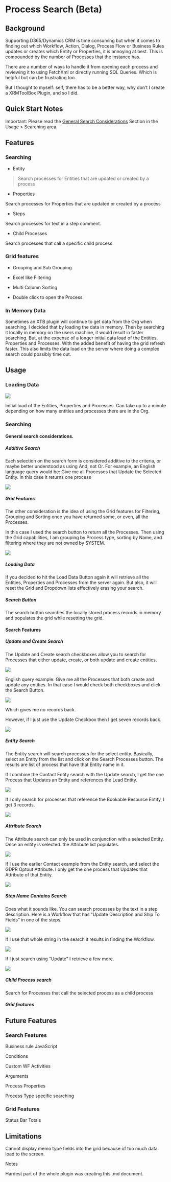 Process Search (Beta)
=====================

Background
----------

Supporting D365/Dynamics CRM is time consuming but when it comes to finding out
which Workflow, Action, Dialog, Process Flow or Business Rules updates or
creates which Entity or Properties, it is annoying at best. This is compounded
by the number of Processes that the instance has.

There are a number of ways to handle it from opening each process and reviewing
it to using FetchXml or directly running SQL Queries. Which is helpful but can
be frustrating too.

But I thought to myself: self, there has to be a better way, why don’t I create
a XRMToolBox Plugin, and so I did.

Quick Start Notes
-----------------

Important: Please read the [General Search Considerations](#general-search-considerations.) Section in the Usage > Searching area.

Features
--------

### Searching

-   Entity

>   Search processes for Entities that are updated or created by a process

-   Properties

Search processes for Properties that are updated or created by a process

-   Steps

Search processes for text in a step comment.

-   Child Processes

Search processes that call a specific child process

### Grid features

-   Grouping and Sub Grouping

-   Excel like Filtering

-   Multi Column Sorting

-   Double click to open the Process

### In Memory Data

Sometimes an XTB plugin will continue to get data from the Org when searching. I
decided that by loading the data in memory. Then by searching it locally in memory on 
the users machine, it would result in faster searching. But, at the expense of a longer initial
data load of the Entities, Properties and Processes. With the added benefit of
having the grid refresh faster. This also limits the data load on the server
where doing a complex search could possibly time out.

Usage
-----

### Loading Data

![](media/aad5f26393bf5826be2948e3d20b886b.png)

Initial load of the Entities, Properties and Processes. Can take up to a minute
depending on how many entities and processes there are in the Org.

### Searching

#### General search considerations.

##### Additive Search

Each selection on the search form is considered additive to the criteria, or
maybe better understood as using And, not Or. For example, an English language
query would be: Give me all Processes that Update the Selected
Entity. In this case it returns one process

![](media/717283aeafffcef53d691305e14188b5.png)

##### Grid Features

The other consideration is the idea of using the Grid features for Filtering,
Grouping and Sorting once you have returned some, or even, all the Processes.

In this case I used the search button to return all the Processes. Then using
the Grid capabilities, I am grouping by Process type, sorting by Name, and
filtering where they are not owned by SYSTEM.

![](media/be4ee72de6f531a4a0ed9b3dd5581f6e.png)

##### Loading Data

If you decided to hit the Load Data Button again it will retrieve all the
Entities, Properties and Processes from the server again. But also, it will
reset the Grid and Dropdown lists effectively erasing your search.

##### Search Button

The search button searches the locally stored process records in memory and
populates the grid while resetting the grid.

#### Search Features

##### Update and Create Search

The Update and Create search checkboxes allow you to search for Processes that
either update, create, or both update and create entities.

![](media/23499b73bbe025e7107b7643610b9edf.png)

English query example: Give me all the Processes that both create and update any
entities. In that case I would check both checkboxes and click the Search
Button.

![](media/f2b43f800db887014bfd2eb616d5e38d.png)

Which gives me no records back.

However, if I just use the Update Checkbox then I get seven records back.

![](media/ec654cfe5d0392d9bde53abb25fe8692.png)

##### Entity Search

The Entity search will search processes for the select entity. Basically, select
an Entity from the list and click on the Search Processes button. The results
are list of process that have that Entity name in it.

If I combine the Contact Entity search with the Update search, I get the one
Process that Updates an Entity and references the Lead Entity.

![](media/5f0c4460eabcf7b1902f180bd517410d.png)

If I only search for processes that reference the Bookable Resource Entity, I
get 3 records.

![](media/c9ce852a0c3e92334abeee4cb9b6ac8c.png)

##### Attribute Search

The Attribute search can only be used in conjunction with a selected Entity.
Once an entity is selected. the Attribute list populates.

![](media/4bdfe9fed94a0473c69679fa9ab46b31.png)

If I use the earlier Contact example from the Entity search, and select the GDPR
Optout Attribute. I only get the one process that Updates that Attribute of that
Entity.

![](media/cdcb78f5af27728b2f2c110f3c286cb4.png)

##### Step Name Contains Search

Does what it sounds like. You can search processes by the text in a step
description. Here is a Workflow that has “Update Description and Ship To Fields”
in one of the steps.

![](media/cbf0e303082b5fa8c38a686aedce941a.png)

If I use that whole string in the search it results in finding the Workflow.

![](media/e28bd18b59a99b05325967ec99e08cd4.png)

If I just search using “Update” I retrieve a few more.

![](media/2cbfc6a80dba5e3ca60fc756af150060.png)

##### Child Process search

Search for Processes that call the selected process as a child process

##### Grid features

Future Features
---------------

### Search Features

Business rule JavaScript

Conditions

Custom WF Activities

Arguments

Process Properties

Process Type specific searching

### Grid Features

Status Bar Totals

Limitations
-----------

Cannot display memo type fields into the grid because of too much data load to
the screen.

Notes

Hardest part of the whole plugin was creating this .md document.
